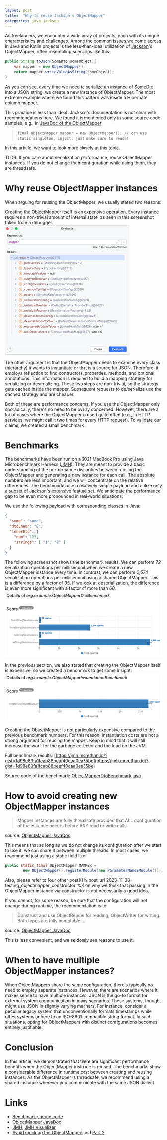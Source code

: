 ```yaml
---
layout: post
title:  "Why to reuse Jackson's ObjectMapper"
categories: java jackson
---
```


As freelancers, we encounter a wide array of projects, each with its unique characteristics and challenges.
Among the common issues we come across in Java and Kotlin projects is the less-than-ideal utilization of [Jackson](https://github.com/FasterXML/jackson)'s ObjectMapper, often resembling scenarios like this:

```java
public String toJson(SomeDto someObject){
    var mapper = new ObjectMapper();
    return mapper.writeValueAsString(someObject);
}
```

As you can see, every time we need to serialize an instance of SomeDto into a JSON string, we create a new instance of ObjectMapper.
The most extreme example where we found this pattern was inside a Hibernate column mapper.

This practice is less than ideal. Jackson's documentation is not clear with recommendations here.
We found it is mentioned only in some source code samples, e.g., in [JavaDoc of the ObjectMapper](https://fasterxml.github.io/jackson-databind/javadoc/2.7/com/fasterxml/jackson/databind/ObjectMapper.html)

> `final ObjectMapper mapper = new ObjectMapper(); // can use static singleton, inject: just make sure to reuse!`

In this article, we want to look more closely at this topic.

TLDR: If you care about serialization performance, reuse ObjectMapper instances.
If you do not change their configuration while using them, they are threadsafe.

# Why reuse ObjectMapper instances
When arguing for reusing the ObjectMapper, we usually stated two reasons:

Creating the ObjectMapper itself is an expensive operation.
Every instance requires a non-trivial amount of internal state, as seen in this screenshot taken from a debugger.
<img src="/assets/reuse-object-mapper/object-mapper-memory.png" alt="object mapper inernal state" width="400"/>

The other argument is that the ObjectMapper needs to examine every class (hierarchy) it wants to instantiate or that is a source for JSON.
Therefore, it employs reflection to find contructors, properties, methods, and optional annotations.
This information is required to build a mapping strategy for serializing or deserializing.
These two steps are non-trivial, so the strategy gets cached inside the mapper.
Subsequent requests to de/serialize use the cached strategy and are cheaper.

Both of these are performance concerns.
If you use the ObjectMapper only sporadically, there's no need to be overly concerned.
However, there are a lot of cases where the ObjectMapper is used quite often (e.g., in HTTP services, we might call it two times for every HTTP request).
To validate our claims, we created a small benchmark.

# Benchmarks
The benchmarks have been run on a 2021 MacBook Pro using Java Microbenchmark Harness ([JMH](https://github.com/openjdk/jmh)).
They are meant to provide a basic understanding of the performance disparities between reusing the ObjectMapper and generating a new instance for each call.
The absolute numbers are less important, and we will concentrate on the relative differences.
The benchmarks use a relatively simple payload and utilize only a subset of Jackson's extensive feature set.
We anticipate the performance gap to be even more pronounced in real-world situations.

We use the following payload with corresponding classes in Java:
```json
{
  "some": "some",
  "dtoEnum": "B",
  "innerDto": {
    "num": 123,
    "strings": [ "1", "2" ]
  }
}
```

The following screenshot shows the benchmark results.
We can perform _72_ serialization operations per millisecond when we create a new ObjectMapper instance every time.
In contrast, we can perform _2,574_ serialization operations per millisecond using a shared ObjectMapper.
This is a difference by a factor of _35_.
If we look at deserialization, the difference is even more significant with a factor of more than _60_.
![img.png](/assets/reuse-object-mapper/benchmark.png)

In the previous section, we also stated that creating the ObjectMapper itself is expensive, so we created a benchmark to get some insight:
![img.png](/assets/reuse-object-mapper/benchmark_create_objectmapper.png)

Creating the ObjectMapper is not particularly expensive compared to the previous benchmark numbers.
For this reason, instantiation costs are not a strong argument for reusing the mapper.
Keep in mind that it will still increase the work for the garbage collector and the load on the JVM.


Full benchmark results: [https://jmh.morethan.io/?gist=1d98e83fa1fcab88beaf40caa0ea35be](https://jmh.morethan.io/?gist=1d98e83fa1fcab88beaf40caa0ea35be)

Source code of the benchmark: [ObjectMapperDtoBenchmark.java](https://github.com/red-green-coding/object-mapper-benchmark/blob/main/src/jmh/java/org/example/ObjectMapperDtoBenchmark.java)


# How to avoid creating new ObjectMapper instances

> Mapper instances are fully threadsafe provided that ALL configuration of the instance occurs before ANY read or write calls.

source: [ObjectMapper JavaDoc](https://fasterxml.github.io/jackson-databind/javadoc/2.7/com/fasterxml/jackson/databind/ObjectMapper.html)

This means that as long as we do not change its configuration after we start to use it, we can share it between multiple threads.
In most cases, we recommend just using a static field like

```java
public static final ObjectMapper MAPPER = 
        new ObjectMapper().registerModule(new ParameterNamesModule());
```

Also, please refer to [our other post]({% post_url 2023-11-08-testing_objectmapper_constructor %}) on why we think that passing in the ObjectMapper instance via constructor is not necessarily a good idea.

If you cannot, for some reason, be sure that the configuration will not change during runtime, the recommendation is to
> Construct and use ObjectReader for reading, ObjectWriter for writing. Both types are fully immutable ...

source: [ObjectMapper JavaDoc](https://fasterxml.github.io/jackson-databind/javadoc/2.7/com/fasterxml/jackson/databind/ObjectMapper.html)

This is less convenient, and we seldomly see reasons to use it.

# When to have multiple ObjectMapper instances?
When ObjectMappers share the same configuration, there's typically no need to employ separate instances.
However, there are scenarios where it makes sense to have multiple instances.
JSON is the go-to format for external system communication in many scenarios.
These systems, though, might use JSON in slightly varying manners.
For instance, consider a peculiar legacy system that unconventionally formats timestamps while other systems adhere to an ISO-8601-compatible string format.
In such situations, opting for ObjectMappers with distinct configurations becomes entirely justifiable.

# Conclusion
In this article, we demonstrated that there are significant performance benefits when the ObjectMapper instance is reused.
The benchmarks show a considerable difference in runtime cost between creating and reusing instances.
As the ObjectMapper is threadsafe, we recommend using a shared instance wherever you communicate with the same JSON dialect.

# Links

- [Benchmark source code](https://github.com/red-green-coding/object-mapper-benchmark/)
- [ObjectMapper JavaDoc](https://fasterxml.github.io/jackson-databind/javadoc/2.7/com/fasterxml/jackson/databind/ObjectMapper.html)
- [JMH](https://github.com/openjdk/jmh), [JMH Visualizer](https://jmh.morethan.io/)
- [Avoid mocking the ObjectMapper!](/bettertests/2023/10/16/testing_objectmapper_mock.html) and [Part 2](/bettertests/2023/11/08/testing_objectmapper_constructor.html)
